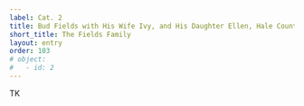 ```yaml
---
label: Cat. 2
title: Bud Fields with His Wife Ivy, and His Daughter Ellen, Hale County, Alabama
short_title: The Fields Family
layout: entry
order: 103
# object:
#   - id: 2
---
```


TK
